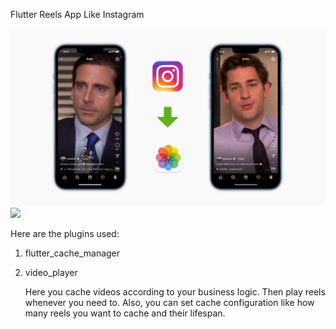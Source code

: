 Flutter Reels App Like Instagram 


<img src="https://github.com/iamirzashowvik/flutter_reels_caching/blob/main/How-to-download-Reels-to-iPhone.jpg">
<img src="https://github.com/iamirzashowvik/flutter_reels_caching/blob/main/Simulator%20Screen%20Recording%20-%20iPhone%2014%20Pro%20Max%20-%202023-10-29%20at%2023.09.52.gif">

Here are the plugins used:
1. flutter_cache_manager
2. video_player

   Here you cache videos according to your business logic. Then play reels whenever you need to.
   Also, you can set cache configuration like how many reels you want to cache and their lifespan.
